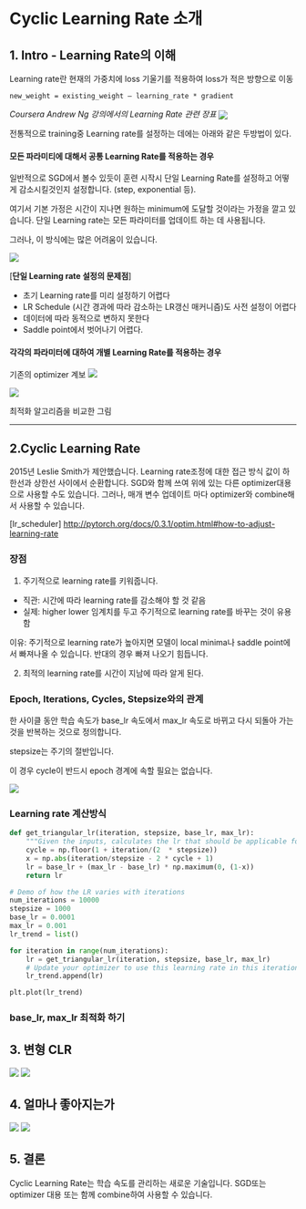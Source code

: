 Cyclic Learning Rate 소개
===

## 1. Intro - Learning Rate의 이해

Learning rate란 현재의 가중치에 loss 기울기를 적용하여 loss가 적은 방향으로 이동

`new_weight = existing_weight — learning_rate * gradient`

_Coursera Andrew Ng 강의에서의 Learning Rate 관련 장표_
<img align="center" src="https://cdn-images-1.medium.com/max/1600/0*00BrbBeDrFOjocpK.">

전통적으로 training중 Learning rate를 설정하는 데에는 아래와 같은 두방법이 있다.

#### 모든 파라미티에 대해서 공통 Learning Rate를 적용하는 경우
일반적으로 SGD에서 볼수 있듯이 훈련 시작시 단일 Learning Rate를 설정하고 어떻게 감소시킬것인지 설정합니다. (step, exponential 등).

여기서 기본 가정은 시간이 지나면 원하는 minimum에 도달할 것이라는 가정을 깔고 있습니다. 
단일 Learning rate는 모든 파라미터를 업데이트 하는 데 사용됩니다.

그러나, 이 방식에는 많은 어려움이 있습니다. 

<img align="center" src="https://cdn-images-1.medium.com/max/1600/0*uIa_Dz3czXO5iWyI.">

[**단일 Learning rate 설정의 문제점**]
- 초기 Learning rate를 미리 설정하기 어렵다
- LR Schedule (시간 경과에 따라 감소하는 LR갱신 매커니즘)도 사전 설정이 어렵다
- 데이터에 따라 동적으로 변하지 못한다
- Saddle point에서 벗어나기 어렵다.

#### 각각의 파라미터에 대하여 개별 Learning Rate를 적용하는 경우
기존의 optimizer 계보
<img src="https://image.slidesharecdn.com/random-170910154045/95/-49-638.jpg?cb=1505089848">

<img src="http://teleported.in/post_imgs/15-Beale.gif">

최적화 알고리즘을 비교한 그림


----
## 2.Cyclic Learning Rate 

2015년 Leslie Smith가 제안했습니다.
Learning rate조정에 대한 접근 방식 값이 하한선과 상한선 사이에서 순환합니다.
SGD와 함께 쓰여 위에 있는 다른 optimizer대용으로 사용할 수도 있습니다.
그러나, 매개 변수 업데이트 마다 optimizer와 combine해서 사용할 수 있습니다.

[lr_scheduler] http://pytorch.org/docs/0.3.1/optim.html#how-to-adjust-learning-rate

### 장점

1. 주기적으로 learning rate를 키워줍니다.
+ 직관: 시간에 따라 learning rate를 감소해야 할 것 같음
+ 실제: higher lower 임계치를 두고 주기적으로 learning rate를 바꾸는 것이 유용함 

이유: 주기적으로 learning rate가 높아지면 모델이 local minima나 saddle point에서 빠져나올 수 있습니다.
반대의 경우 빠져 나오기 힘듭니다.

2. 최적의 learning rate를 시간이 지남에 따라 알게 된다.

### Epoch, Iterations, Cycles, Stepsize와의 관계
한 사이클 동안 학습 속도가 base_lr 속도에서 max_lr 속도로 바뀌고 다시 되돌아 가는 것을 반복하는 것으로 정의합니다.

stepsize는 주기의 절반입니다. 

이 경우 cycle이 반드시 epoch 경계에 속할 필요는 없습니다.

<img src="http://teleported.in/post_imgs/15-clr-triangle.png">

### Learning rate 계산방식

```python
def get_triangular_lr(iteration, stepsize, base_lr, max_lr):
    """Given the inputs, calculates the lr that should be applicable for this iteration"""
    cycle = np.floor(1 + iteration/(2  * stepsize))
    x = np.abs(iteration/stepsize - 2 * cycle + 1)
    lr = base_lr + (max_lr - base_lr) * np.maximum(0, (1-x))
    return lr

# Demo of how the LR varies with iterations
num_iterations = 10000
stepsize = 1000
base_lr = 0.0001
max_lr = 0.001
lr_trend = list()

for iteration in range(num_iterations):
    lr = get_triangular_lr(iteration, stepsize, base_lr, max_lr)
    # Update your optimizer to use this learning rate in this iteration
    lr_trend.append(lr)

plt.plot(lr_trend)
```

### base_lr, max_lr 최적화 하기

## 3. 변형 CLR

<img src="http://teleported.in/post_imgs/15-triangular2.png">
<img src="http://teleported.in/post_imgs/15-exp_range.png">

## 4. 얼마나 좋아지는가

<img src="http://teleported.in/post_imgs/15-clr-cifar10.png">
<img src="http://teleported.in/post_imgs/15-clr-adam.png">

## 5. 결론
Cyclic Learning Rate는 학습 속도를 관리하는 새로운 기술입니다.
SGD또는 optimizer 대용 또는 함께 combine하여 사용할 수 있습니다.


